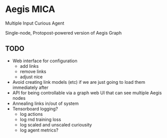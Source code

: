 # Aegis MICA
Multiple Input Curious Agent

Single-node, Protopost-powered version of Aegis Graph

## TODO
- Web interface for configuration
    - add links
    - remove links
    - adjust nice
- Avoid creating link models (etc) if we are just going to load them immediately after
- API for being controllable via a graph web UI that can see multiple Aegis nodes
- Annealing links in/out of system
- Tensorboard logging?
    - log actions
    - log rnd training loss
    - log scaled and unscaled curiousity
    - log agent metrics?